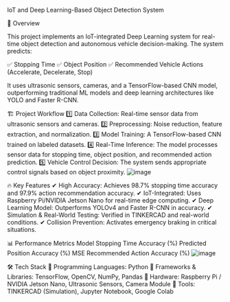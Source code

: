 IoT and Deep Learning-Based Object Detection System

🚀 Overview

This project implements an IoT-integrated Deep Learning system for real-time object detection and autonomous vehicle decision-making. The system predicts:

✅ Stopping Time
✅ Object Position
✅ Recommended Vehicle Actions (Accelerate, Decelerate, Stop)

It uses ultrasonic sensors, cameras, and a TensorFlow-based CNN model, outperforming traditional ML models and deep learning architectures like YOLO and Faster R-CNN.

🏗 Project Workflow
1️⃣ Data Collection: Real-time sensor data from ultrasonic sensors and cameras.
2️⃣ Preprocessing: Noise reduction, feature extraction, and normalization.
3️⃣ Model Training: A TensorFlow-based CNN trained on labeled datasets.
4️⃣ Real-Time Inference: The model processes sensor data for stopping time, object position, and recommended action prediction.
5️⃣ Vehicle Control Decision: The system sends appropriate control signals based on object proximity.
![image](https://github.com/user-attachments/assets/2b7bdb5b-43ac-4c7b-bfeb-32e2039df60c)

🔥 Key Features
✔ High Accuracy: Achieves 98.7% stopping time accuracy and 97.9% action recommendation accuracy.
✔ IoT-Integrated: Uses Raspberry Pi/NVIDIA Jetson Nano for real-time edge computing.
✔ Deep Learning Model: Outperforms YOLOv4 and Faster R-CNN in accuracy.
✔ Simulation & Real-World Testing: Verified in TINKERCAD and real-world conditions.
✔ Collision Prevention: Activates emergency braking in critical situations.

📊 Performance Metrics
Model	Stopping Time Accuracy (%)	Predicted Position Accuracy (%)	MSE	Recommended Action Accuracy (%)
![image](https://github.com/user-attachments/assets/76327db9-8916-4eda-87a6-0bc412a51668)

🛠 Tech Stack
🔹 Programming Languages: Python
🔹 Frameworks & Libraries: TensorFlow, OpenCV, NumPy, Pandas
🔹 Hardware: Raspberry Pi / NVIDIA Jetson Nano, Ultrasonic Sensors, Camera Module
🔹 Tools: TINKERCAD (Simulation), Jupyter Notebook, Google Colab
